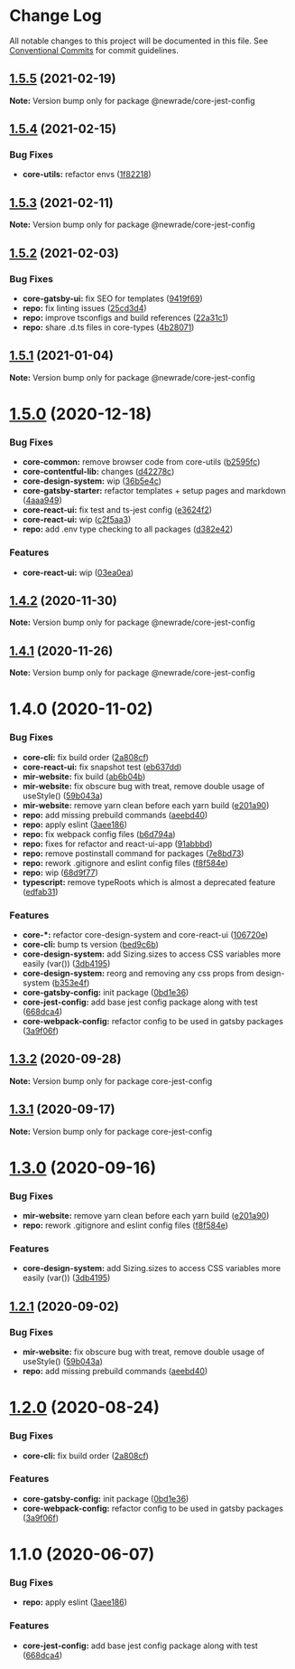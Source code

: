 # Change Log

All notable changes to this project will be documented in this file.
See [Conventional Commits](https://conventionalcommits.org) for commit guidelines.

## [1.5.5](https://github.com/newrade/newrade-core/tree/master/packages/core-yo-generator/compare/@newrade/core-jest-config@1.5.4...@newrade/core-jest-config@1.5.5) (2021-02-19)

**Note:** Version bump only for package @newrade/core-jest-config

## [1.5.4](https://github.com/newrade/newrade-core/tree/master/packages/core-yo-generator/compare/@newrade/core-jest-config@1.5.3...@newrade/core-jest-config@1.5.4) (2021-02-15)

### Bug Fixes

- **core-utils:** refactor envs ([1f82218](https://github.com/newrade/newrade-core/tree/master/packages/core-yo-generator/commit/1f82218b98f869c7e16202601bffe13ae085ae94))

## [1.5.3](https://github.com/newrade/newrade-core/tree/master/packages/core-yo-generator/compare/@newrade/core-jest-config@1.5.2...@newrade/core-jest-config@1.5.3) (2021-02-11)

**Note:** Version bump only for package @newrade/core-jest-config

## [1.5.2](https://github.com/newrade/newrade-core/tree/master/packages/core-yo-generator/compare/@newrade/core-jest-config@1.5.1...@newrade/core-jest-config@1.5.2) (2021-02-03)

### Bug Fixes

- **core-gatsby-ui:** fix SEO for templates ([9419f69](https://github.com/newrade/newrade-core/tree/master/packages/core-yo-generator/commit/9419f699b3a034395adb44358f94a9d01728d1bc))
- **repo:** fix linting issues ([25cd3d4](https://github.com/newrade/newrade-core/tree/master/packages/core-yo-generator/commit/25cd3d4d91ada263a02177eed2eecbc4bcc0fd70))
- **repo:** improve tsconfigs and build references ([22a31c1](https://github.com/newrade/newrade-core/tree/master/packages/core-yo-generator/commit/22a31c17608f6d6fda5ccd193588fd9194c68502))
- **repo:** share .d.ts files in core-types ([4b28071](https://github.com/newrade/newrade-core/tree/master/packages/core-yo-generator/commit/4b28071d704905c281b304a78c5888fbf5961de5))

## [1.5.1](https://github.com/newrade/newrade-core/tree/master/packages/core-yo-generator/compare/@newrade/core-jest-config@1.5.0...@newrade/core-jest-config@1.5.1) (2021-01-04)

**Note:** Version bump only for package @newrade/core-jest-config

# [1.5.0](https://github.com/newrade/newrade-core/tree/master/packages/core-yo-generator/compare/@newrade/core-jest-config@1.4.2...@newrade/core-jest-config@1.5.0) (2020-12-18)

### Bug Fixes

- **core-common:** remove browser code from core-utils ([b2595fc](https://github.com/newrade/newrade-core/tree/master/packages/core-yo-generator/commit/b2595fcc496d8876b0f658592a66659840d1ec92))
- **core-contentful-lib:** changes ([d42278c](https://github.com/newrade/newrade-core/tree/master/packages/core-yo-generator/commit/d42278c313ec5ca24a450536f7dc9b624a6d2fc1))
- **core-design-system:** wip ([36b5e4c](https://github.com/newrade/newrade-core/tree/master/packages/core-yo-generator/commit/36b5e4cb0bbc348a862cc396e74c76aa1a388356))
- **core-gatsby-starter:** refactor templates + setup pages and markdown ([4aaa949](https://github.com/newrade/newrade-core/tree/master/packages/core-yo-generator/commit/4aaa949750c94a939b35767f2bd3fb20b8fb2614))
- **core-react-ui:** fix test and ts-jest config ([e3624f2](https://github.com/newrade/newrade-core/tree/master/packages/core-yo-generator/commit/e3624f2929c437fb49ed5eec0c580171308a29aa))
- **core-react-ui:** wip ([c2f5aa3](https://github.com/newrade/newrade-core/tree/master/packages/core-yo-generator/commit/c2f5aa388845dd6b99e065a26aaf0707fb2711b1))
- **repo:** add .env type checking to all packages ([d382e42](https://github.com/newrade/newrade-core/tree/master/packages/core-yo-generator/commit/d382e42e2dcfbff0b635b4aa1f2c04e56deda4d7))

### Features

- **core-react-ui:** wip ([03ea0ea](https://github.com/newrade/newrade-core/tree/master/packages/core-yo-generator/commit/03ea0eac2447243b30e168a4ab689e431abcb9dd))

## [1.4.2](https://github.com/newrade/newrade-core/tree/master/packages/core-yo-generator/compare/@newrade/core-jest-config@1.4.1...@newrade/core-jest-config@1.4.2) (2020-11-30)

**Note:** Version bump only for package @newrade/core-jest-config

## [1.4.1](https://github.com/newrade/newrade-core/tree/master/packages/core-yo-generator/compare/@newrade/core-jest-config@1.4.0...@newrade/core-jest-config@1.4.1) (2020-11-26)

**Note:** Version bump only for package @newrade/core-jest-config

# 1.4.0 (2020-11-02)

### Bug Fixes

- **core-cli:** fix build order ([2a808cf](https://github.com/newrade/newrade-core/tree/master/packages/core-yo-generator/commit/2a808cff54bf9eb5af44a4cf7153eb43211069c6))
- **core-react-ui:** fix snapshot test ([eb637dd](https://github.com/newrade/newrade-core/tree/master/packages/core-yo-generator/commit/eb637dd635943e09ffd5cf25ecf13bf548038752))
- **mir-website:** fix build ([ab6b04b](https://github.com/newrade/newrade-core/tree/master/packages/core-yo-generator/commit/ab6b04b26868fa94741c9a28de7c9ff0b1981ec4))
- **mir-website:** fix obscure bug with treat, remove double usage of useStyle() ([59b043a](https://github.com/newrade/newrade-core/tree/master/packages/core-yo-generator/commit/59b043a8163318a32ea28c5b280d446ab7d291ab))
- **mir-website:** remove yarn clean before each yarn build ([e201a90](https://github.com/newrade/newrade-core/tree/master/packages/core-yo-generator/commit/e201a90373e98a1efd21f26e977a479e755f5c07))
- **repo:** add missing prebuild commands ([aeebd40](https://github.com/newrade/newrade-core/tree/master/packages/core-yo-generator/commit/aeebd4009243fbbd1ce1473a31dcb26299b41121))
- **repo:** apply eslint ([3aee186](https://github.com/newrade/newrade-core/tree/master/packages/core-yo-generator/commit/3aee186dc3fb60867c640287a9a08297eef5eefd))
- **repo:** fix webpack config files ([b6d794a](https://github.com/newrade/newrade-core/tree/master/packages/core-yo-generator/commit/b6d794a6e2db73b7033f109e179e91147c87f881))
- **repo:** fixes for refactor and react-ui-app ([91abbbd](https://github.com/newrade/newrade-core/tree/master/packages/core-yo-generator/commit/91abbbd1ee9fd658b3e02c016313292e88f19af0))
- **repo:** remove postinstall command for packages ([7e8bd73](https://github.com/newrade/newrade-core/tree/master/packages/core-yo-generator/commit/7e8bd73bcec5877233de0770becf757d8cb7787a))
- **repo:** rework .gitignore and eslint config files ([f8f584e](https://github.com/newrade/newrade-core/tree/master/packages/core-yo-generator/commit/f8f584e5fbdcfa87e79a2b3d53780e40b51ea8c0))
- **repo:** wip ([68d9f77](https://github.com/newrade/newrade-core/tree/master/packages/core-yo-generator/commit/68d9f77225d5b7eae54f195f34a206f8b9f0e3ac))
- **typescript:** remove typeRoots which is almost a deprecated feature ([edfab31](https://github.com/newrade/newrade-core/tree/master/packages/core-yo-generator/commit/edfab31f34f518881c56fea74aa83331957ddcaf))

### Features

- **core-\*:** refactor core-design-system and core-react-ui ([106720e](https://github.com/newrade/newrade-core/tree/master/packages/core-yo-generator/commit/106720e4214f6491beac76c23977f5d52c1cd058))
- **core-cli:** bump ts version ([bed9c6b](https://github.com/newrade/newrade-core/tree/master/packages/core-yo-generator/commit/bed9c6b049879f9f10e35b000cf3640d34f447d3))
- **core-design-system:** add Sizing.sizes to access CSS variables more easily (var()) ([3db4195](https://github.com/newrade/newrade-core/tree/master/packages/core-yo-generator/commit/3db41956b5a91b05f0f2651472a0cbbd4dd826cc))
- **core-design-system:** reorg and removing any css props from design-system ([b353e4f](https://github.com/newrade/newrade-core/tree/master/packages/core-yo-generator/commit/b353e4f47107dc3b1e4ff363b600033655acd044))
- **core-gatsby-config:** init package ([0bd1e36](https://github.com/newrade/newrade-core/tree/master/packages/core-yo-generator/commit/0bd1e368093067c80011e8f9d9e0ecd295dc2766))
- **core-jest-config:** add base jest config package along with test ([668dca4](https://github.com/newrade/newrade-core/tree/master/packages/core-yo-generator/commit/668dca4388008d859e7c2f7c02b9457cae481ee5))
- **core-webpack-config:** refactor config to be used in gatsby packages ([3a9f06f](https://github.com/newrade/newrade-core/tree/master/packages/core-yo-generator/commit/3a9f06fa246ab8b5b2b595295f02aaac5b2da86e))

## [1.3.2](https://github.com/newrade/newrade-core/tree/master/packages/core-yo-generator/compare/core-jest-config@1.3.1...core-jest-config@1.3.2) (2020-09-28)

**Note:** Version bump only for package core-jest-config

## [1.3.1](https://github.com/newrade/newrade-core/tree/master/packages/core-yo-generator/compare/core-jest-config@1.3.0...core-jest-config@1.3.1) (2020-09-17)

**Note:** Version bump only for package core-jest-config

# [1.3.0](https://github.com/newrade/newrade-core/tree/master/packages/core-yo-generator/compare/core-jest-config@1.2.1...core-jest-config@1.3.0) (2020-09-16)

### Bug Fixes

- **mir-website:** remove yarn clean before each yarn build ([e201a90](https://github.com/newrade/newrade-core/tree/master/packages/core-yo-generator/commit/e201a90373e98a1efd21f26e977a479e755f5c07))
- **repo:** rework .gitignore and eslint config files ([f8f584e](https://github.com/newrade/newrade-core/tree/master/packages/core-yo-generator/commit/f8f584e5fbdcfa87e79a2b3d53780e40b51ea8c0))

### Features

- **core-design-system:** add Sizing.sizes to access CSS variables more easily (var()) ([3db4195](https://github.com/newrade/newrade-core/tree/master/packages/core-yo-generator/commit/3db41956b5a91b05f0f2651472a0cbbd4dd826cc))

## [1.2.1](https://github.com/newrade/newrade-core/tree/master/packages/core-yo-generator/compare/core-jest-config@1.2.0...core-jest-config@1.2.1) (2020-09-02)

### Bug Fixes

- **mir-website:** fix obscure bug with treat, remove double usage of useStyle() ([59b043a](https://github.com/newrade/newrade-core/tree/master/packages/core-yo-generator/commit/59b043a8163318a32ea28c5b280d446ab7d291ab))
- **repo:** add missing prebuild commands ([aeebd40](https://github.com/newrade/newrade-core/tree/master/packages/core-yo-generator/commit/aeebd4009243fbbd1ce1473a31dcb26299b41121))

# [1.2.0](https://github.com/newrade/newrade-core/tree/master/packages/core-yo-generator/compare/core-jest-config@1.1.0...core-jest-config@1.2.0) (2020-08-24)

### Bug Fixes

- **core-cli:** fix build order ([2a808cf](https://github.com/newrade/newrade-core/tree/master/packages/core-yo-generator/commit/2a808cff54bf9eb5af44a4cf7153eb43211069c6))

### Features

- **core-gatsby-config:** init package ([0bd1e36](https://github.com/newrade/newrade-core/tree/master/packages/core-yo-generator/commit/0bd1e368093067c80011e8f9d9e0ecd295dc2766))
- **core-webpack-config:** refactor config to be used in gatsby packages ([3a9f06f](https://github.com/newrade/newrade-core/tree/master/packages/core-yo-generator/commit/3a9f06fa246ab8b5b2b595295f02aaac5b2da86e))

# 1.1.0 (2020-06-07)

### Bug Fixes

- **repo:** apply eslint ([3aee186](https://github.com/newrade/newrade-core/tree/master/packages/core-yo-generator/commit/3aee186dc3fb60867c640287a9a08297eef5eefd))

### Features

- **core-jest-config:** add base jest config package along with test ([668dca4](https://github.com/newrade/newrade-core/tree/master/packages/core-yo-generator/commit/668dca4388008d859e7c2f7c02b9457cae481ee5))
